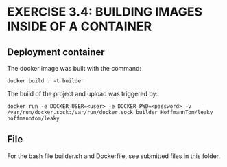 # EXERCISE 3.4: BUILDING IMAGES INSIDE OF A CONTAINER
## Deployment container
The docker image was built with the command:
```
docker build . -t builder
```

The build of the project and upload was triggered by:
```
docker run -e DOCKER_USER=<user> -e DOCKER_PWD=<password> -v /var/run/docker.sock:/var/run/docker.sock builder HoffmannTom/leaky hoffmanntom/leaky
```
## File
For the bash file builder.sh and Dockerfile, see submitted files in this folder.
